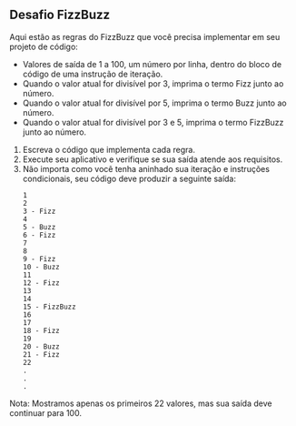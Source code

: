 ## Desafio FizzBuzz

Aqui estão as regras do FizzBuzz que você precisa implementar em seu projeto de código:

- Valores de saída de 1 a 100, um número por linha, dentro do bloco de código de uma instrução de iteração.
- Quando o valor atual for divisível por 3, imprima o termo Fizz junto ao número.
- Quando o valor atual for divisível por 5, imprima o termo Buzz junto ao número.
- Quando o valor atual for divisível por 3 e 5, imprima o termo FizzBuzz junto ao número.

1. Escreva o código que implementa cada regra.
2. Execute seu aplicativo e verifique se sua saída atende aos requisitos.  
3. Não importa como você tenha aninhado sua iteração e instruções condicionais, seu código deve produzir a seguinte saída:
    ~~~
    1
    2
    3 - Fizz
    4
    5 - Buzz
    6 - Fizz
    7
    8
    9 - Fizz
    10 - Buzz
    11
    12 - Fizz
    13
    14
    15 - FizzBuzz
    16
    17
    18 - Fizz
    19
    20 - Buzz
    21 - Fizz
    22
    .
    .
    .
    ~~~

Nota: Mostramos apenas os primeiros 22 valores, mas sua saída deve continuar para 100. 
